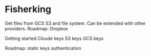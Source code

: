 # Fisherking
Get files from GCS S3 and file system. Can be extended with other providers.
Roadmap:
    Dropbox

Getting started
Cloude keys
S3 keys
GCS keys

Roadmap:
    static keys authentication
